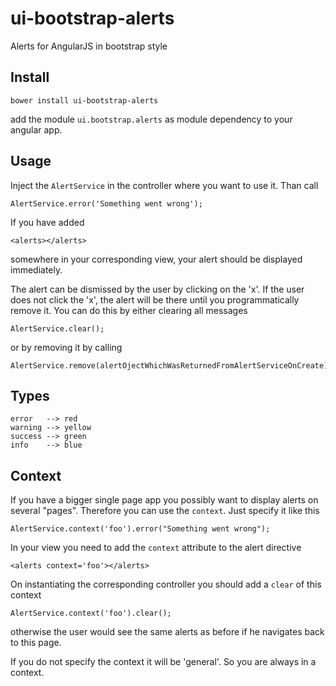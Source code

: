 ui-bootstrap-alerts
===================

Alerts for AngularJS in bootstrap style

## Install

    bower install ui-bootstrap-alerts

add the module `ui.bootstrap.alerts` as module dependency to your angular app.

## Usage

Inject the `AlertService` in the controller where you want to use it. Than call

    AlertService.error('Something went wrong');

If you have added 
  
    <alerts></alerts>

somewhere in your corresponding view, your alert should be displayed immediately.

The alert can be dismissed by the user by clicking on the 'x'. If the user does not
click the 'x', the alert will be there until you programmatically remove it. You
can do this by either clearing all messages

    AlertService.clear();

or by removing it by calling

    AlertService.remove(alertOjectWhichWasReturnedFromAlertServiceOnCreate);

## Types

    error   --> red
    warning --> yellow
    success --> green
    info    --> blue


## Context

If you have a bigger single page app you possibly want to display alerts on
several "pages". Therefore you can use the `context`. Just specify it like this

    AlertService.context('foo').error("Something went wrong");

In your view you need to add the `context` attribute to the alert directive

    <alerts context='foo'></alerts>

On instantiating the corresponding controller you should add a `clear` of this
context

    AlertService.context('foo').clear();

otherwise the user would see the same alerts as before if he navigates back to
this page.

If you do not specify the context it will be 'general'. So you are always in a
context.
